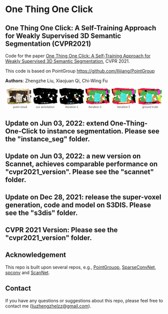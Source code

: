 # One Thing One Click
## One Thing One Click: A Self-Training Approach for Weakly Supervised 3D Semantic Segmentation (CVPR2021)

Code for the paper [One Thing One Click: A Self-Training Approach for Weakly Supervised 3D Semantic Segmentation](https://arxiv.org/abs/2104.02246), CVPR 2021.

This code is based on PointGroup https://github.com/llijiang/PointGroup 

**Authors**: Zhengzhe Liu, Xiaojuan Qi, Chi-Wing Fu

<img src="./data/otoc.PNG" width="900"/>

## Update on Jun 03, 2022: extend One-Thing-One-Click to instance segmentation. Please see the "instance_seg" folder. 
## Update on Jun 03, 2022: a new version on Scannet, achieves comparable performance on "cvpr2021_version". Please see the "scannet" folder. 
## Update on Dec 28, 2021: release the super-voxel generation, code and model on S3DIS. Please see the "s3dis" folder. 
## CVPR 2021 Version: Please see the "cvpr2021_version" folder. 


## Acknowledgement
This repo is built upon several repos, e.g., [PointGrouop](https://github.com/Jia-Research-Lab/PointGroup), [SparseConvNet](https://github.com/facebookresearch/SparseConvNet), [spconv](https://github.com/traveller59/spconv) and [ScanNet](https://github.com/ScanNet/ScanNet). 

## Contact
If you have any questions or suggestions about this repo, please feel free to contact me (liuzhengzhelzz@gmail.com).

